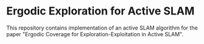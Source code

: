 # Ergodic Exploration for Active SLAM

This repository contains implementation of an active SLAM algorithm for the paper "Ergodic Coverage for Exploration-Exploitation in Active SLAM".


